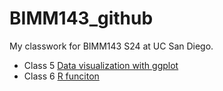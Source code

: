 # BIMM143_github
My classwork for BIMM143 S24 at UC San Diego.

- Class 5 [Data visualization with ggplot](https://github.com/MITDUY/BIMM143_github/tree/d2f2e5c22b928fa38ccc4e7bd8ab51831d56ac51/Lab%205)
- Class 6 [R funciton](https://github.com/MITDUY/BIMM143_github/tree/d2f2e5c22b928fa38ccc4e7bd8ab51831d56ac51/Lab6)
